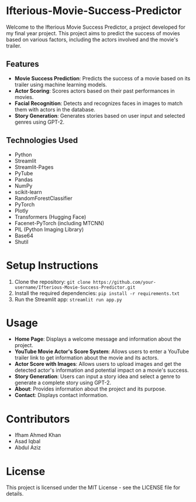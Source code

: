 # Ifterious-Movie-Success-Predictor
Welcome to the Ifterious Movie Success Predictor, a project developed for my final year project. This project aims to predict the success of movies based on various factors, including the actors involved and the movie's trailer.

## Features
- **Movie Success Prediction**: Predicts the success of a movie based on its trailer using machine learning models.
- **Actor Scoring**: Scores actors based on their past performances in movies.
- **Facial Recognition**: Detects and recognizes faces in images to match them with actors in the database.
- **Story Generation**: Generates stories based on user input and selected genres using GPT-2.

## Technologies Used
- Python
- Streamlit
- Streamlit-Pages
- PyTube
- Pandas
- NumPy
- scikit-learn
- RandomForestClassifier
- PyTorch
- Plotly
- Transformers (Hugging Face)
- Facenet-PyTorch (including MTCNN)
- PIL (Python Imaging Library)
- Base64
- Shutil

# Setup Instructions
1. Clone the repository: `git clone https://github.com/your-username/Ifterious-Movie-Success-Predictor.git`
2. Install the required dependencies: `pip install -r requirements.txt`
3. Run the Streamlit app: `streamlit run app.py`

# Usage
- **Home Page**: Displays a welcome message and information about the project.
- **YouTube Movie Actor's Score System**: Allows users to enter a YouTube trailer link to get information about the movie and its actors.
- **Actor Score with Images**: Allows users to upload images and get the detected actor's information and potential impact on a movie's success.
- **Story Generation**: Users can input a story idea and select a genre to generate a complete story using GPT-2.
- **About**: Provides information about the project and its purpose.
- **Contact**: Displays contact information.

# Contributors
- Ifham Ahmed Khan
- Asad Iqbal
- Abdul Aziz

# License
This project is licensed under the MIT License - see the LICENSE file for details.
